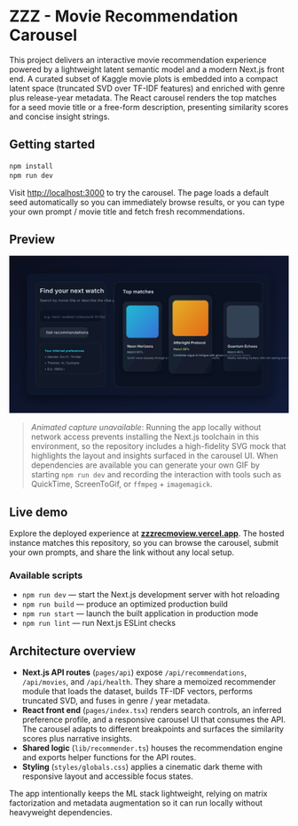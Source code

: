 # ZZZ - Movie Recommendation Carousel

This project delivers an interactive movie recommendation experience powered by a lightweight latent semantic model and a modern
Next.js front end. A curated subset of Kaggle movie plots is embedded into a compact latent space (truncated SVD over TF-IDF
features) and enriched with genre plus release-year metadata. The React carousel renders the top matches for a seed movie title or
a free-form description, presenting similarity scores and concise insight strings.

## Getting started

```bash
npm install
npm run dev
```

Visit [http://localhost:3000](http://localhost:3000) to try the carousel. The page loads a default seed automatically so you can
immediately browse results, or you can type your own prompt / movie title and fetch fresh recommendations.

## Preview

![Static preview of the movie recommendation carousel](public/preview.svg)

> _Animated capture unavailable_: Running the app locally without network access prevents installing the Next.js toolchain in
> this environment, so the repository includes a high-fidelity SVG mock that highlights the layout and insights surfaced in the
> carousel UI. When dependencies are available you can generate your own GIF by starting `npm run dev` and recording the
> interaction with tools such as QuickTime, ScreenToGif, or `ffmpeg` + `imagemagick`.

## Live demo

Explore the deployed experience at **[zzzrecmoview.vercel.app](https://zzz-movie-rec-system.vercel.app/)**. The hosted instance matches this repository, so you can browse the carousel, submit your own prompts, and share the link without any local setup.

### Available scripts

- `npm run dev` &mdash; start the Next.js development server with hot reloading
- `npm run build` &mdash; produce an optimized production build
- `npm run start` &mdash; launch the built application in production mode
- `npm run lint` &mdash; run Next.js ESLint checks

## Architecture overview

- **Next.js API routes** (`pages/api`) expose `/api/recommendations`, `/api/movies`, and `/api/health`. They share a memoized
  recommender module that loads the dataset, builds TF-IDF vectors, performs truncated SVD, and fuses in genre / year metadata.
- **React front end** (`pages/index.tsx`) renders search controls, an inferred preference profile, and a responsive carousel UI that
  consumes the API. The carousel adapts to different breakpoints and surfaces the similarity scores plus narrative insights.
- **Shared logic** (`lib/recommender.ts`) houses the recommendation engine and exports helper functions for the API routes.
- **Styling** (`styles/globals.css`) applies a cinematic dark theme with responsive layout and accessible focus states.

The app intentionally keeps the ML stack lightweight, relying on matrix factorization and metadata augmentation so it can run
locally without heavyweight dependencies.
